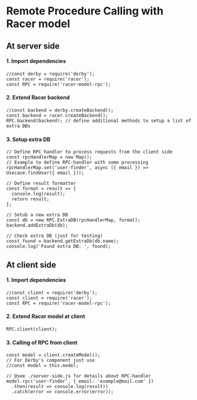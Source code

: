 # Remote Procedure Calling with Racer model

## At server side

#### 1. Import dependencies
```node
//const derby = require('derby');
const racer = require('racer');
const RPC = require('racer-model-rpc');
```

#### 2. Extend Racer backend
```node
//const backend = derby.createBackend();
const backend = racer.createBackend();
RPC.backend(backend); // define additional methods to setup a list of extra DBs
```

#### 3. Setup extra DB
```node
// Define RPC handler to process requests from the client side
const rpcHandlerMap = new Map();
// Example to define RPC-handler with some processing
rpcHandlerMap.set('user-finder', async ({ email }) => Usecase.findUser({ email }));

// Define result formatter
const format = result => {
  console.log(result);
  return result;
};

// Setub a new extra DB
const db = new RPC.ExtraDB(rpcHandlerMap, format);
backend.addExtraDb(db);

// Check extra DB (just for testing)
const found = backend.getExtraDb(db.name);
console.log('Found extra DB: ', found);
```

## At client side

#### 1. Import dependencies
```node
//const client = require('derby');
const client = require('racer');
const RPC = require('racer-model-rpc');
```

#### 2. Extend Racer model at client
```node
RPC.client(client);
```

#### 3. Calling of RPC from client
```node
const model = client.createModel();
// For Derby's component just use
//const model = this.model;

// @see ./server-side.js for details about RPC-handler
model.rpc('user-finder', { email: 'example@mail.com' })
  .then(result => console.log(result))
  .catch(error => console.error(error));
```
